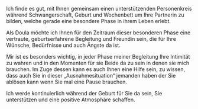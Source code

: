Ich finde es gut, mit Ihnen gemeinsam einen unterstützenden Personenkreis während Schwangerschaft, Geburt und Wochenbett um Ihre Partnerin zu bilden, welche gerade eine besondere Phase in ihrem Leben erlebt.

Als Doula möchte ich Ihnen für den Zeitraum dieser besonderen Phase eine vertraute, geburtserfahrene Begleitung und Freundin sein, die für Ihre Wünsche, Bedürfnisse und auch Ängste da ist.

Mir ist es besonders wichtig, in jeder Phase meiner Begleitung Ihre Intimität zu wahren und in den Momenten für sie Beide da zu sein in denen sie mich brauchen. Im Zuge dessen kann es auch Ihnen eine Hilfe sein, zu wissen, dass auch Sie in dieser „Ausnahmesituation“ jemanden haben der Sie ablösen kann wenn Sie mal eine Pause brauchen.

Ich werde kontinuierlich während der Geburt für Sie da sein, Sie unterstützen und eine positive Atmosphäre schaffen.
